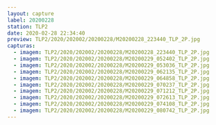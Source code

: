 ```yaml
---
layout: capture
label: 20200228
station: TLP2
date: 2020-02-28 22:34:40
preview: TLP2/2020/202002/20200228/M20200228_223440_TLP_2P.jpg
capturas:
  - imagem: TLP2/2020/202002/20200228/M20200228_223440_TLP_2P.jpg
  - imagem: TLP2/2020/202002/20200228/M20200229_052402_TLP_2P.jpg
  - imagem: TLP2/2020/202002/20200228/M20200229_053036_TLP_2P.jpg
  - imagem: TLP2/2020/202002/20200228/M20200229_062135_TLP_2P.jpg
  - imagem: TLP2/2020/202002/20200228/M20200229_064858_TLP_2P.jpg
  - imagem: TLP2/2020/202002/20200228/M20200229_070237_TLP_2P.jpg
  - imagem: TLP2/2020/202002/20200228/M20200229_071212_TLP_2P.jpg
  - imagem: TLP2/2020/202002/20200228/M20200229_072613_TLP_2P.jpg
  - imagem: TLP2/2020/202002/20200228/M20200229_074108_TLP_2P.jpg
  - imagem: TLP2/2020/202002/20200228/M20200229_080742_TLP_2P.jpg
---
```


